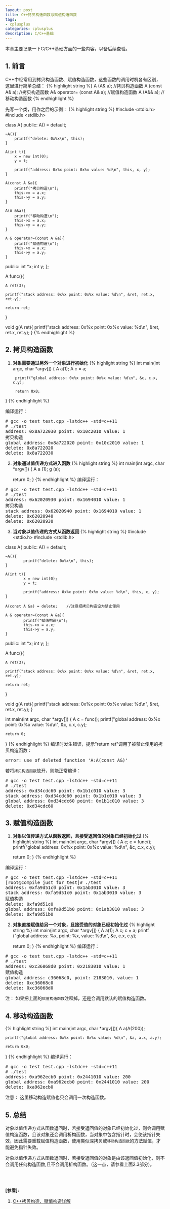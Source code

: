 ```yaml
---
layout: post
title: C++拷贝构造函数与赋值构造函数
tags:
- cplusplus
categories: cplusplus
description: C/C++基础
---
```


本章主要记录一下C/C++基础方面的一些内容，以备后续查验。


<!-- more -->


## 1. 前言
C++中经常用到拷贝构造函数、赋值构造函数，这些函数的调用时机各有区别，这里进行简单总结：
{% highlight string %}
A (A& a);                       //拷贝构造函数
A (const A& a);                 //拷贝构造函数
A& operator= (const A& a);     //赋值构造函数
A (A&& a);                     //移动构造函数
{% endhighlight %}

先写一个类，用作之后的示例：
{% highlight string %}
#include <stdio.h>
#include <stdlib.h>

class A{
public:
	A() = default;
	
	~A(){
		printf("delete: 0x%x\n", this);
	}
	
	A(int t){
		x = new int(0);
		y = t;
		
		printf("address: 0x%x point: 0x%x value: %d\n", this, x, y);
	}
	
	A(const A &a){
		printf("拷贝构造\n");
		this->x = a.x;
		this->y = a.y;
	}

	A(A &&a){
		printf("移动构造\n");
		this->x = a.x;
		this->y = a.y;
	}
	
	A & operator=(const A &a){
		printf("赋值构造\n");
		this->x = a.x;
		this->y = a.y;
	}
	
public:
	int *x;
	int y;
};

A func(){

	A ret(3);
	
	printf("stack address: 0x%x point: 0x%x value: %d\n", &ret, ret.x, ret.y);
	
	return ret;
}

void g(A ret){
	printf("stack address: 0x%x point: 0x%x value: %d\n", &ret, ret.x, ret.y);
}
{% endhighlight %}


## 2. 拷贝构造函数
1) **对象需要通过另外一个对象进行初始化**
{% highlight string %}
int main(int argc, char *argv[])
{
        A a(1);
        A c = a;

        printf("global address: 0x%x point: 0x%x value: %d\n", &c, c.x, c.y);

        return 0x0;
}
{% endhighlight %}

编译运行：
<pre>
# gcc -o test test.cpp -lstdc++ -std=c++11
# ./test
address: 0x8a722030 point: 0x10c2010 value: 1
拷贝构造
global address: 0x8a722020 point: 0x10c2010 value: 1
delete: 0x8a722020
delete: 0x8a722030
</pre>

2) **对象通过值传递方式进入函数**
{% highlight string %}
int main(int argc, char *argv[])
{
	A a (1);
	g (a);
	
	return 0;
}
{% endhighlight %}
编译运行：
<pre>
# gcc -o test test.cpp -lstdc++ -std=c++11
# ./test
address: 0x62020930 point: 0x1694010 value: 1
拷贝构造
stack address: 0x62020940 point: 0x1694010 value: 1
delete: 0x62020940
delete: 0x62020930
</pre>

3) **当对象以值传递的方式从函数返回**
{% highlight string %}
#include <stdio.h>
#include <stdlib.h>

class A{
public:
	A() = default;
	
	~A(){
	        printf("delete: 0x%x\n", this);
	}
	
	A(int t){
	        x = new int(0);
	        y = t;
	
	        printf("address: 0x%x point: 0x%x value: %d\n", this, x, y);
	}
	
	A(const A &a) = delete;    //注意把拷贝构造设为禁止使用
	
	A & operator=(const A &a){
	        printf("赋值构造\n");
	        this->x = a.x;
	        this->y = a.y;
	}

public:
	int *x;
	int y;
};

A func(){

	A ret(3);
	
	printf("stack address: 0x%x point: 0x%x value: %d\n", &ret, ret.x, ret.y);
	
	return ret;
}

void g(A ret){
	printf("stack address: 0x%x point: 0x%x value: %d\n", &ret, ret.x, ret.y);
}

int main(int argc, char *argv[])
{
	A c = func();
	printf("global address: 0x%x point: 0x%x value: %d\n", &c, c.x, c.y);
	
	return 0;
}
{% endhighlight %}
编译时发生错误，提示"return ret"调用了被禁止使用的拷贝构造函数：
<pre>
error: use of deleted function 'A:A(const A&)'
</pre>
若将```拷贝构造函数```放开，则能正常编译：
<pre>
# gcc -o test test.cpp -lstdc++ -std=c++11
# ./test
address: 0xd34cdc60 point: 0x1b1c010 value: 3
stack address: 0xd34cdc60 point: 0x1b1c010 value: 3
global address: 0xd34cdc60 point: 0x1b1c010 value: 3
delete: 0xd34cdc60
</pre>

## 3. 赋值构造函数
1) **对象以值传递方式从函数返回，且接受返回值的对象已经初始化过**
{% highlight string %}
int main(int argc, char *argv[])
{
	A c;
	c = func();
	printf("global address: 0x%x point: 0x%x value: %d\n", &c, c.x, c.y);
	
	return 0;
}
{% endhighlight %}

编译运行：
<pre>
# gcc -o test test.cpp -lstdc++ -std=c++11
[root@compile just_for_test]# ./test
address: 0xfa9d51c0 point: 0x1ab3010 value: 3
stack address: 0xfa9d51c0 point: 0x1ab3010 value: 3
赋值构造
delete: 0xfa9d51c0
global address: 0xfa9d51b0 point: 0x1ab3010 value: 3
delete: 0xfa9d51b0
</pre>

2) **对象直接赋值给另一个对象，且接受值的对象已经初始化过**
{% highlight string %}
int main(int argc, char *argv[])
{
	A a(1);
	A c;
	c = a;
	printf ("global address: %x, point: %x, value: %d\n", &c, c.x, c.y);
	
    return 0;
}
{% endhighlight %}
编译运行：
<pre>
# gcc -o test test.cpp -lstdc++ -std=c++11
# ./test
address: 0xc36068d0 point: 0x2183010 value: 1
赋值构造
global address: c36068c0, point: 2183010, value: 1
delete: 0xc36068c0
delete: 0xc36068d0
</pre>
注： 如果把上面的```赋值构造函数```注释掉，还是会调用默认的赋值构造函数。

## 4. 移动构造函数
{% highlight string %}
int main(int argc, char *argv[]){
	A a(A(200));
	
	printf("global address: 0x%x point: 0x%x value: %d\n", &a, a.x, a.y);
	
	return 0x0;

}
{% endhighlight %}
编译运行：
<pre>
# gcc -o test test.cpp -lstdc++ -std=c++11
# ./test
address: 0xa962ecb0 point: 0x2441010 value: 200
global address: 0xa962ecb0 point: 0x2441010 value: 200
delete: 0xa962ecb0
</pre>
注意： 这里移动构造赋值也只会调用一次构造函数。

## 5. 总结
对象以值传递方式从函数返回时，若接受返回值的对象已经初始化过，则会调用赋值构造函数，且该对象还会调用析构函数，当对象中包含指针时，会使该指针失效，因此需要重载赋值构造函数，使用类似深拷贝或```移动构造函数```的方法赋值，才能避免指针失效。


对象以值传递方式从函数返回时，若接受返回值的对象是由该返回值初始化，则不会调用任何构造函数,且不会调用析构函数。（这一点，请参看上面2.3部分)。




<br />
<br />

**[参看]:**

1. [C++拷贝构造、赋值构造详解](https://blog.csdn.net/qq_31759205/article/details/80544468)


<br />
<br />
<br />






